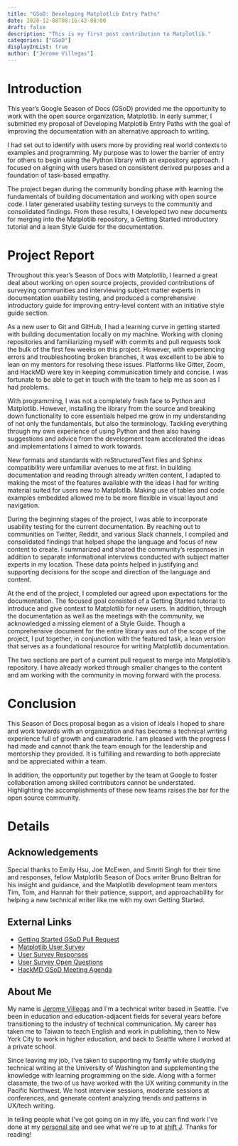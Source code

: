 ```yaml
---
title: "GSoD: Developing Matplotlib Entry Paths"
date: 2020-12-08T08:16:42-08:00
draft: false
description: "This is my first post contribution to Matplotlib."
categories: ["GSoD"]
displayInList: true
author: ["Jerome Villegas"]
---
```


# Introduction

This year’s Google Season of Docs (GSoD) provided me the opportunity to work with the open source organization, Matplotlib. In early summer, I submitted my proposal of Developing Matplotlib Entry Paths with the goal of improving the documentation with an alternative approach to writing.

I had set out to identify with users more by providing real world contexts to examples and programming. My purpose was to lower the barrier of entry for others to begin using the Python library with an expository approach. I focused on aligning with users based on consistent derived purposes and a foundation of task-based empathy.

The project began during the community bonding phase with learning the fundamentals of building documentation and working with open source code. I later generated usability testing surveys to the community and consolidated findings. From these results, I developed two new documents for merging into the Matplotlib repository, a Getting Started introductory tutorial and a lean Style Guide for the documentation.

# Project Report

Throughout this year’s Season of Docs with Matplotlib, I learned a great deal about working on open source projects, provided contributions of surveying communities and interviewing subject matter experts in documentation usability testing, and produced a comprehensive introductory guide for improving entry-level content with an initiative style guide section.

As a new user to Git and GitHub, I had a learning curve in getting started with building documentation locally on my machine. Working with cloning repositories and familiarizing myself with commits and pull requests took the bulk of the first few weeks on this project. However, with experiencing errors and troubleshooting broken branches, it was excellent to be able to lean on my mentors for resolving these issues. Platforms like Gitter, Zoom, and HackMD were key in keeping communication timely and concise. I was fortunate to be able to get in touch with the team to help me as soon as I had problems.

With programming, I was not a completely fresh face to Python and Matplotlib. However, installing the library from the source and breaking down functionality to core essentials helped me grow in my understanding of not only the fundamentals, but also the terminology. Tackling everything through my own experience of using Python and then also having suggestions and advice from the development team accelerated the ideas and implementations I aimed to work towards.

New formats and standards with reStructuredText files and Sphinx compatibility were unfamiliar avenues to me at first. In building documentation and reading through already written content, I adapted to making the most of the features available with the ideas I had for writing material suited for users new to Matplotlib. Making use of tables and code examples embedded allowed me to be more flexible in visual layout and navigation.

During the beginning stages of the project, I was able to incorporate usability testing for the current documentation. By reaching out to communities on Twitter, Reddit, and various Slack channels, I compiled and consolidated findings that helped shape the language and focus of new content to create. I summarized and shared the community’s responses in addition to separate informational interviews conducted with subject matter experts in my location. These data points helped in justifying and supporting decisions for the scope and direction of the language and content.

At the end of the project, I completed our agreed upon expectations for the documentation. The focused goal consisted of a Getting Started tutorial to introduce and give context to Matplotlib for new users. In addition, through the documentation as well as the meetings with the community, we acknowledged a missing element of a Style Guide. Though a comprehensive document for the entire library was out of the scope of the project, I put together, in conjunction with the featured task, a lean version that serves as a foundational resource for writing Matplotlib documentation.

The two sections are part of a current pull request to merge into Matplotlib’s repository. I have already worked through smaller changes to the content and am working with the community in moving forward with the process.

# Conclusion

This Season of Docs proposal began as a vision of ideals I hoped to share and work towards with an organization and has become a technical writing experience full of growth and camaraderie. I am pleased with the progress I had made and cannot thank the team enough for the leadership and mentorship they provided. It is fulfilling and rewarding to both appreciate and be appreciated within a team.

In addition, the opportunity put together by the team at Google to foster collaboration among skilled contributors cannot be understated. Highlighting the accomplishments of these new teams raises the bar for the open source community. 

# Details

## Acknowledgements

Special thanks to Emily Hsu, Joe McEwen, and Smriti Singh for their time and responses, fellow Matplotlib Season of Docs writer Bruno Beltran for his insight and guidance, and the Matplotlib development team mentors Tim, Tom, and Hannah for their patience, support, and approachability for helping a new technical writer like me with my own Getting Started.

## External Links

- [Getting Started GSoD Pull Request](https://github.com/matplotlib/matplotlib/pull/18873)
- [Matplotlib User Survey](https://docs.google.com/forms/d/e/1FAIpQLSfPX13wXNOV5LM4OoHUYT3xtSZzVQ6I3ZA4cvz5P6DKuph4aw/viewform?usp=sf_link)
- [User Survey Responses](https://docs.google.com/spreadsheets/d/1z_bAu7hG-IgtFkM5uPezkUHQvi6gsWKxoDnh0Hz1K5U/edit?usp=sharing)
- [User Survey Open Questions](https://docs.google.com/spreadsheets/d/15EzVNmWVn2SjCUBc-Kt5Y0_entLgvWRMRYy8syt_-Xg/edit?usp=sharing)
- [HackMD GSoD Meeting Agenda](https://hackmd.io/cSNb2JhrSo26zJGag3bvLg)

## About Me

My name is [Jerome Villegas](https://www.linkedin.com/in/jeromefuertevillegas/) and I'm a technical writer based in Seattle. I've been in education and education-adjacent fields for several years before transitioning to the industry of technical communication. My career has taken me to Taiwan to teach English and work in publishing, then to New York City to work in higher education, and back to Seattle where I worked at a private school. 

Since leaving my job, I've taken to supporting my family while studying technical writing at the University of Washington and supplementing the knowledge with learning programming on the side. Along with a former classmate, the two of us have worked with the UX writing community in the Pacific Northwest. We host interview sessions, moderate sessions at conferences, and generate content analyzing trends and patterns in UX/tech writing.

In telling people what I've got going on in my life, you can find work I've done at my [personal site](https://jeromefvillegas.wordpress.com) and see what we're up to at [shift J](https://teamshiftj.wordpress.com). Thanks for reading!
